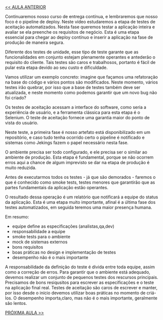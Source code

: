 [<< AULA ANTERIOR](https://github.com/pvreboucas/entrega-continua-cd/blob/aula-04/aulas/1-Commit%20Stage.md)



Continuaremos nosso curso de entrega contínua, e lembraremos que nosso foco é o pipeline de deploy. Neste vídeo estudaremos a etapa de testes de aceitação automatizados. Nesta fase queremos testar a aplicação inteira e avaliar se ela preenche os requisitos de negócio. Esta é uma etapa essencial para chegar ao deploy contínuo e inserir a aplicação na fase de produção de maneira segura.

Diferente dos testes de unidade, esse tipo de teste garante que as funcionalidades em conjunto estejam plenamente operantes e antederão o requisito do cliente. Tais testes são caros e trabalhosos, portanto é fácil de pular esta etapa devido ao seu custo e dificuldade.

Vamos utilizar um exemplo concreto: imagine que façamos uma refatoração na base do código e vários pontos são modificados. Neste momento, vários testes irão quebrar, por isso que a base de testes também deve ser atualizada, e neste momento como podemos garantir que um novo bug não foi criado?

Os testes de aceitação acessam a interface do software, como seria a experiência de usuário, e a ferramenta clássica para esta etapa é o Selenium. O teste de aceitação fornece uma garantia maior do ponto de vista do usuário.

Neste teste, a primeira fase é nosso artefato está disponibilizado em um repositório, e caso tudo tenha ocorrido certo o pipeline é notificado e sistemas como Jekings fazem o papel necessário nesta fase.

O ambiente precisa ser todo configurado, e ele precisa ser o similar ao ambiente de produção. Esta etapa é fundamental, porque se não ocorrem erros aqui a chance de algum imprevisto se dar na etapa de produção é muito reduzida.

Antes de executarmos todos os testes - já que são demorados - faremos o que é conhecido como smoke tests, testes menores que garantirão que as partes fundamentais da aplicação estão operantes.

O resultado dessa operação é um relatório que notificará a equipe do status da aplicação. Esta é uma etapa muito importante, afinal é a última fase dos testes automatizados, em seguida teremos uma maior presença humana.

Em resumo:

* equipe define as especificações (analistas,qa,dev)
* responsabilidade a equipe
* smoke tests para o ambiente
* mock de sistemas externos
* bons requisitos
* boas práticas no design e implementação de testes
* desempenho não é o mais importante

A responsabilidade da definição do teste é divida entre toda equipe, assim como a correção de erros. Para garantir que o ambiente está adequado, devemos realizar um conjunto de pequenos testes dos rescursos principais. Precisamos de bons resiqusitos para escrever as especificações e o teste na aplicação final real. Testes de aceitação são caros de escrever e manter, por isso desde o início devemos utilizar boas práticas no momento de criá-los. O desempenho importa,claro, mas não é o mais importante, geralmente são lentos.


[PRÓXIMA AULA >>](https://github.com/pvreboucas/entrega-continua-cd/blob/aula-05/aulas/1-Stage%20de%20Homologa%C3%A7%C3%A3o.md)
